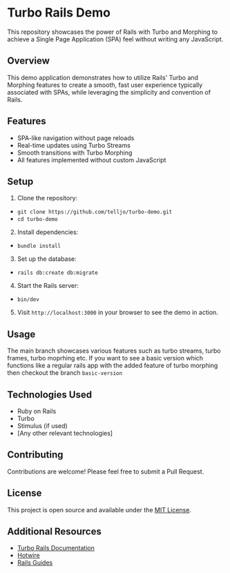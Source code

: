 # Turbo Rails Demo

This repository showcases the power of Rails with Turbo and Morphing to achieve a Single Page Application (SPA) feel without writing any JavaScript.

## Overview

This demo application demonstrates how to utilize Rails' Turbo and Morphing features to create a smooth, fast user experience typically associated with SPAs, while leveraging the simplicity and convention of Rails.

## Features

- SPA-like navigation without page reloads
- Real-time updates using Turbo Streams
- Smooth transitions with Turbo Morphing
- All features implemented without custom JavaScript

## Setup

1. Clone the repository:
  - `git clone https://github.com/telljo/turbo-demo.git`
  - `cd turbo-demo`
2. Install dependencies:
  - `bundle install`
3. Set up the database:
  - `rails db:create db:migrate`
4. Start the Rails server:
  - `bin/dev`
5. Visit `http://localhost:3000` in your browser to see the demo in action.

## Usage

The main branch showcases various features such as turbo streams, turbo frames, turbo moprhing etc. If you want to see a basic version which functions like a regular rails app with the added feature of turbo morphing then checkout the branch `basic-version`

## Technologies Used

- Ruby on Rails
- Turbo
- Stimulus (if used)
- [Any other relevant technologies]

## Contributing

Contributions are welcome! Please feel free to submit a Pull Request.

## License

This project is open source and available under the [MIT License](LICENSE).

## Additional Resources

- [Turbo Rails Documentation](https://github.com/hotwired/turbo-rails)
- [Hotwire](https://hotwired.dev/)
- [Rails Guides](https://guides.rubyonrails.org/)